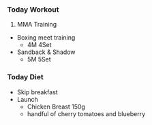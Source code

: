 ### Today Workout
1. MMA Training
  * Boxing meet training 
    - 4M 4Set  
  * Sandback & Shadow
    - 5M 5Set
   
### Today Diet
* Skip breakfast
* Launch
  - Chicken Breast 150g
  - handful of cherry tomatoes and blueberry
